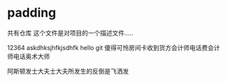 # padding
共有仓库
这个文件是对项目的一个描述文件.....

12364
askdhksjhfkjsdhfk
hello git
傻得可怜房间卡收到货方会计师电话费会计师电话奥术大师

阿斯顿发士大夫士大夫所发生的反倒是飞洒发

